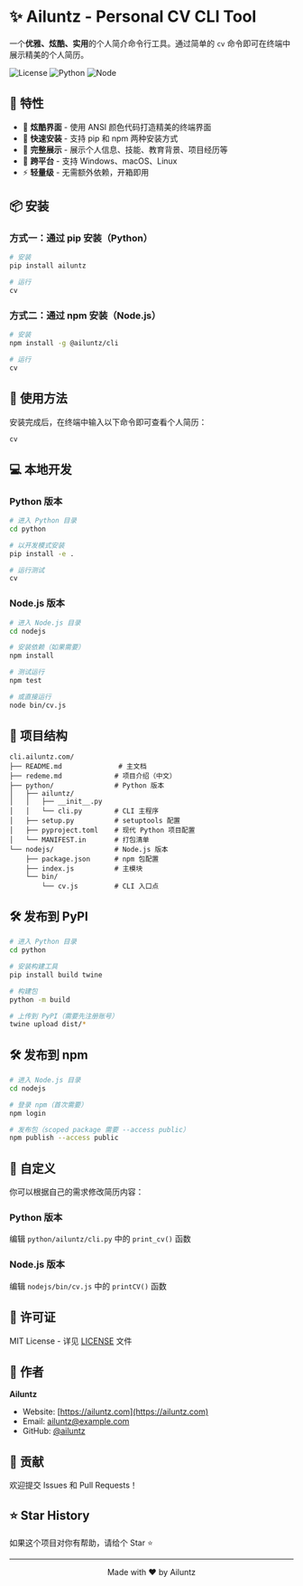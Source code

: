 # ✨ Ailuntz - Personal CV CLI Tool

一个**优雅、炫酷、实用**的个人简介命令行工具。通过简单的 `cv` 命令即可在终端中展示精美的个人简历。

![License](https://img.shields.io/badge/license-MIT-blue.svg)
![Python](https://img.shields.io/badge/python-3.7+-green.svg)
![Node](https://img.shields.io/badge/node-12.0+-green.svg)

## 🎯 特性

- 🎨 **炫酷界面** - 使用 ANSI 颜色代码打造精美的终端界面
- 🚀 **快速安装** - 支持 pip 和 npm 两种安装方式
- 💼 **完整展示** - 展示个人信息、技能、教育背景、项目经历等
- 🌈 **跨平台** - 支持 Windows、macOS、Linux
- ⚡ **轻量级** - 无需额外依赖，开箱即用

## 📦 安装

### 方式一：通过 pip 安装（Python）

```bash
# 安装
pip install ailuntz

# 运行
cv
```

### 方式二：通过 npm 安装（Node.js）

```bash
# 安装
npm install -g @ailuntz/cli

# 运行
cv
```

## 🚀 使用方法

安装完成后，在终端中输入以下命令即可查看个人简历：

```bash
cv
```

## 💻 本地开发

### Python 版本

```bash
# 进入 Python 目录
cd python

# 以开发模式安装
pip install -e .

# 运行测试
cv
```

### Node.js 版本

```bash
# 进入 Node.js 目录
cd nodejs

# 安装依赖（如果需要）
npm install

# 测试运行
npm test

# 或直接运行
node bin/cv.js
```

## 📁 项目结构

```
cli.ailuntz.com/
├── README.md              # 主文档
├── redeme.md             # 项目介绍（中文）
├── python/               # Python 版本
│   ├── ailuntz/
│   │   ├── __init__.py
│   │   └── cli.py        # CLI 主程序
│   ├── setup.py          # setuptools 配置
│   ├── pyproject.toml    # 现代 Python 项目配置
│   └── MANIFEST.in       # 打包清单
└── nodejs/               # Node.js 版本
    ├── package.json      # npm 包配置
    ├── index.js          # 主模块
    └── bin/
        └── cv.js         # CLI 入口点
```

## 🛠️ 发布到 PyPI

```bash
# 进入 Python 目录
cd python

# 安装构建工具
pip install build twine

# 构建包
python -m build

# 上传到 PyPI（需要先注册账号）
twine upload dist/*
```

## 🛠️ 发布到 npm

```bash
# 进入 Node.js 目录
cd nodejs

# 登录 npm（首次需要）
npm login

# 发布包（scoped package 需要 --access public）
npm publish --access public
```

## 🎨 自定义

你可以根据自己的需求修改简历内容：

### Python 版本
编辑 `python/ailuntz/cli.py` 中的 `print_cv()` 函数

### Node.js 版本
编辑 `nodejs/bin/cv.js` 中的 `printCV()` 函数

## 📝 许可证

MIT License - 详见 [LICENSE](LICENSE) 文件

## 👤 作者

**Ailuntz**

- Website: [https://ailuntz.com](https://ailuntz.com)
- Email: ailuntz@example.com
- GitHub: [@ailuntz](https://github.com/ailuntz)

## 🤝 贡献

欢迎提交 Issues 和 Pull Requests！

## ⭐ Star History

如果这个项目对你有帮助，请给个 Star ⭐️

---

<p align="center">Made with ❤️ by Ailuntz</p>
